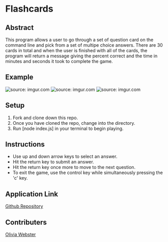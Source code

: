 # Flashcards
## Abstract
This program allows a user to go through a set of question card on the command line and pick from a set of multipe choice answers. There are 30 cards in total and when the user is finished with all of the cards, the program will return a message giving the percent correct and the time in minutes and seconds it took to complete the game. 
## Example 
<img href="https://imgur.com/K6HTtsp"><img src="https://i.imgur.com/K6HTtsp.png" title="source: imgur.com"/>
<img href="https://imgur.com/h7N6VtH"><img src="https://i.imgur.com/h7N6VtH.png" title="source: imgur.com" />
<img href="https://imgur.com/5e0bsGJ"><img src="https://i.imgur.com/5e0bsGJ.png" title="source: imgur.com" /></a>
## Setup
1. Fork and clone down this repo.
2. Once you have cloned the repo, change into the directory.
3. Run [node index.js] in your terminal to begin playing.
## Instructions
* Use up and down arrow keys to select an answer.
* Hit the return key to submit an answer.
* Hit the return key once more to move to the next question.
* To exit the game, use the control key while simultaneously pressing the 'c' key.
## Application Link
[Github Repository](https://github.com/oliviacwebster05/flashcards-starter)
## Contributers 
[Olivia Webster](https://github.com/oliviacweb)
